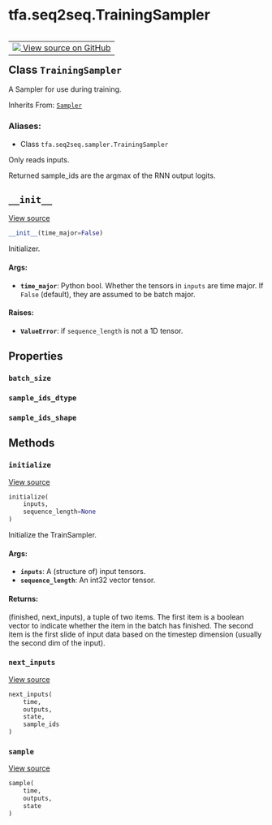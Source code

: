 <div itemscope itemtype="http://developers.google.com/ReferenceObject">
<meta itemprop="name" content="tfa.seq2seq.TrainingSampler" />
<meta itemprop="path" content="Stable" />
<meta itemprop="property" content="batch_size"/>
<meta itemprop="property" content="sample_ids_dtype"/>
<meta itemprop="property" content="sample_ids_shape"/>
<meta itemprop="property" content="__init__"/>
<meta itemprop="property" content="initialize"/>
<meta itemprop="property" content="next_inputs"/>
<meta itemprop="property" content="sample"/>
</div>

# tfa.seq2seq.TrainingSampler


<table class="tfo-notebook-buttons tfo-api" align="left">

<td>
  <a target="_blank" href="https://github.com/tensorflow/addons/tree/r0.6/tensorflow_addons/seq2seq/sampler.py#L168-L260">
    <img src="https://www.tensorflow.org/images/GitHub-Mark-32px.png" />
    View source on GitHub
  </a>
</td></table>



## Class `TrainingSampler`

A Sampler for use during training.

Inherits From: [`Sampler`](../../tfa/seq2seq/Sampler.md)

### Aliases:

* Class `tfa.seq2seq.sampler.TrainingSampler`


<!-- Placeholder for "Used in" -->

Only reads inputs.

Returned sample_ids are the argmax of the RNN output logits.

<h2 id="__init__"><code>__init__</code></h2>

<a target="_blank" href="https://github.com/tensorflow/addons/tree/r0.6/tensorflow_addons/seq2seq/sampler.py#L176-L187">View source</a>

``` python
__init__(time_major=False)
```

Initializer.


#### Args:


* <b>`time_major`</b>: Python bool.  Whether the tensors in `inputs` are time
  major. If `False` (default), they are assumed to be batch major.


#### Raises:


* <b>`ValueError`</b>: if `sequence_length` is not a 1D tensor.



## Properties

<h3 id="batch_size"><code>batch_size</code></h3>




<h3 id="sample_ids_dtype"><code>sample_ids_dtype</code></h3>




<h3 id="sample_ids_shape"><code>sample_ids_shape</code></h3>






## Methods

<h3 id="initialize"><code>initialize</code></h3>

<a target="_blank" href="https://github.com/tensorflow/addons/tree/r0.6/tensorflow_addons/seq2seq/sampler.py#L204-L241">View source</a>

``` python
initialize(
    inputs,
    sequence_length=None
)
```

Initialize the TrainSampler.


#### Args:


* <b>`inputs`</b>: A (structure of) input tensors.
* <b>`sequence_length`</b>: An int32 vector tensor.


#### Returns:

(finished, next_inputs), a tuple of two items. The first item is a
  boolean vector to indicate whether the item in the batch has
  finished. The second item is the first slide of input data based on
  the timestep dimension (usually the second dim of the input).


<h3 id="next_inputs"><code>next_inputs</code></h3>

<a target="_blank" href="https://github.com/tensorflow/addons/tree/r0.6/tensorflow_addons/seq2seq/sampler.py#L248-L260">View source</a>

``` python
next_inputs(
    time,
    outputs,
    state,
    sample_ids
)
```




<h3 id="sample"><code>sample</code></h3>

<a target="_blank" href="https://github.com/tensorflow/addons/tree/r0.6/tensorflow_addons/seq2seq/sampler.py#L243-L246">View source</a>

``` python
sample(
    time,
    outputs,
    state
)
```







